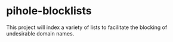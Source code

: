 # pihole-blocklists
This project will index a variety of lists to facilitate the blocking of undesirable domain names.
